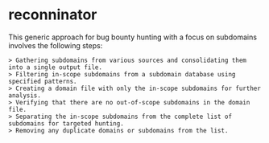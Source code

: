 # reconninator

This generic approach for bug bounty hunting with a focus on subdomains involves the following steps:
    
    > Gathering subdomains from various sources and consolidating them into a single output file.
    > Filtering in-scope subdomains from a subdomain database using specified patterns.
    > Creating a domain file with only the in-scope subdomains for further analysis.
    > Verifying that there are no out-of-scope subdomains in the domain file.
    > Separating the in-scope subdomains from the complete list of subdomains for targeted hunting.
    > Removing any duplicate domains or subdomains from the list.
    
    
